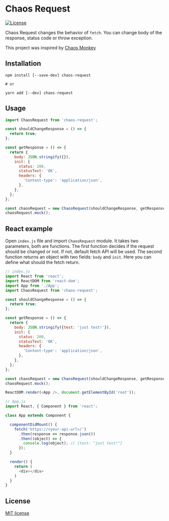 # Chaos Request

[![License](https://img.shields.io/badge/License-MIT-blue.svg?maxAge=2592000)](https://github.com/juffalow/chaos-request/blob/master/LICENSE)

Chaos Request changes the behavior of `fetch`. You can change body of the response,
status code or throw exception.

This project was inspired by [Chaos Monkey](https://github.com/Netflix/chaosmonkey)

## Installation

```shell
npm install [--save-dev] chaos-request

# or

yarn add [--dev] chaos-request
```

## Usage

```javascript
import ChaosRequest from 'chaos-request';

const shouldChangeResponse = () => {
  return true;
};

const getResponse = () => {
  return {
    body: JSON.stringify({}),
    init: {
      status: 200,
      statusText: 'OK',
      headers: {
        'Content-type': 'application/json',
      },
    },
  };
};

const chaosRequest = new ChaosRequest(shouldChangeResponse, getResponse);
chaosRequest.mock();
```

## React example

Open `index.js` file and import `ChaosRequest` module. It takes two parameters, both are functions.
The first function decides if the request should be changed or not. If not, default fetch API will be used. The second function returns an object with two fields: `body` and `init`. Here you can define what should the fetch return.

```javascript
// index.js
import React from 'react';
import ReactDOM from 'react-dom';
import App from './App';
import ChaosRequest from 'chaos-request';

const shouldChangeResponse = () => {
  return true;
};

const getResponse = () => {
  return {
    body: JSON.stringify({test: 'just test!'}),
    init: {
      status: 200,
      statusText: 'OK',
      headers: {
        'Content-type': 'application/json',
      },
    },
  };
};

const chaosRequest = new ChaosRequest(shouldChangeResponse, getResponse);
chaosRequest.mock();

ReactDOM.render(<App />, document.getElementById('root'));
```

```javascript
// App.js
import React, { Component } from 'react';

class App extends Component {

  componentDidMount() {
    fetch('https://<your-api-url>/')
      .then(response => response.json())
      .then((object) => {
        console.log(object); // {test: "just test!"}
      });
  }

  render() {
    return (
      <div></div>
    )
  }
}
```

## License

[MIT license](./LICENSE)
